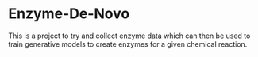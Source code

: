 # Enzyme-De-Novo

This is a project to try and collect enzyme data which can then be used to train generative models to create enzymes for a given chemical reaction.
